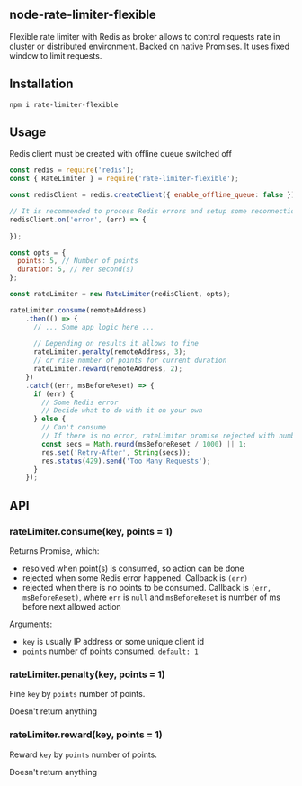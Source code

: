 ## node-rate-limiter-flexible

Flexible rate limiter with Redis as broker allows to control requests rate in cluster or distributed environment.
Backed on native Promises. It uses fixed window to limit requests.

## Installation

`npm i rate-limiter-flexible`

## Usage

Redis client must be created with offline queue switched off

```javascript
const redis = require('redis');
const { RateLimiter } = require('rate-limiter-flexible');

const redisClient = redis.createClient({ enable_offline_queue: false });

// It is recommended to process Redis errors and setup some reconnection strategy
redisClient.on('error', (err) => {
  
});

const opts = {
  points: 5, // Number of points
  duration: 5, // Per second(s)
};

const rateLimiter = new RateLimiter(redisClient, opts);

rateLimiter.consume(remoteAddress)
    .then(() => {
      // ... Some app logic here ...
      
      // Depending on results it allows to fine
      rateLimiter.penalty(remoteAddress, 3);
      // or rise number of points for current duration
      rateLimiter.reward(remoteAddress, 2);
    })
    .catch((err, msBeforeReset) => {
      if (err) {
        // Some Redis error
        // Decide what to do with it on your own
      } else {
        // Can't consume
        // If there is no error, rateLimiter promise rejected with number of ms before next request allowed
        const secs = Math.round(msBeforeReset / 1000) || 1;
        res.set('Retry-After', String(secs));
        res.status(429).send('Too Many Requests');
      }
    });
```

## API

### rateLimiter.consume(key, points = 1)

Returns Promise, which: 
* resolved when point(s) is consumed, so action can be done
* rejected when some Redis error happened. Callback is `(err)`
* rejected when there is no points to be consumed. 
Callback is `(err, msBeforeReset)`, where `err` is `null` and `msBeforeReset` is number of ms before next allowed action

Arguments:
* `key` is usually IP address or some unique client id
* `points` number of points consumed. `default: 1`

### rateLimiter.penalty(key, points = 1)

Fine `key` by `points` number of points.

Doesn't return anything

### rateLimiter.reward(key, points = 1)

Reward `key` by `points` number of points.

Doesn't return anything